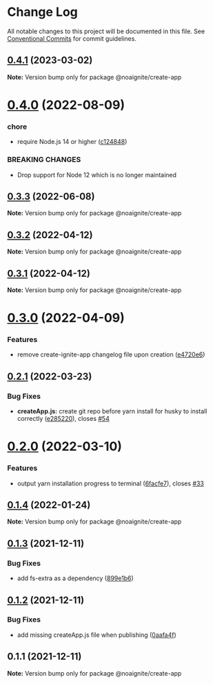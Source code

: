 # Change Log

All notable changes to this project will be documented in this file.
See [Conventional Commits](https://conventionalcommits.org) for commit guidelines.

## [0.4.1](https://github.com/noaignite/accelerator/compare/@noaignite/create-app@0.4.0...@noaignite/create-app@0.4.1) (2023-03-02)

**Note:** Version bump only for package @noaignite/create-app





# [0.4.0](https://github.com/noaignite/accelerator/compare/@noaignite/create-app@0.3.3...@noaignite/create-app@0.4.0) (2022-08-09)


### chore

* require Node.js 14 or higher ([c124848](https://github.com/noaignite/accelerator/commit/c124848d76406a2f4d6054d42e9d38fef08b7e3c))


### BREAKING CHANGES

* Drop support for Node 12 which is no longer maintained





## [0.3.3](https://github.com/noaignite/accelerator/compare/@noaignite/create-app@0.3.2...@noaignite/create-app@0.3.3) (2022-06-08)

**Note:** Version bump only for package @noaignite/create-app





## [0.3.2](https://github.com/noaignite/accelerator/compare/@noaignite/create-app@0.3.1...@noaignite/create-app@0.3.2) (2022-04-12)

**Note:** Version bump only for package @noaignite/create-app





## [0.3.1](https://github.com/noaignite/accelerator/compare/@noaignite/create-app@0.3.0...@noaignite/create-app@0.3.1) (2022-04-12)

**Note:** Version bump only for package @noaignite/create-app





# [0.3.0](https://github.com/noaignite/accelerator/compare/@noaignite/create-app@0.2.1...@noaignite/create-app@0.3.0) (2022-04-09)


### Features

* remove create-ignite-app changelog file upon creation ([e4720e6](https://github.com/noaignite/accelerator/commit/e4720e65d1bee965f97c57d23bdf7eff029b5409))





## [0.2.1](https://github.com/noaignite/accelerator/compare/@noaignite/create-app@0.2.0...@noaignite/create-app@0.2.1) (2022-03-23)


### Bug Fixes

* **createApp.js:** create git repo before yarn install for husky to install correctly ([e285220](https://github.com/noaignite/accelerator/commit/e2852207c733344bead63f5b6c779c018e912575)), closes [#54](https://github.com/noaignite/accelerator/issues/54)





# [0.2.0](https://github.com/noaignite/accelerator/compare/@noaignite/create-app@0.1.4...@noaignite/create-app@0.2.0) (2022-03-10)


### Features

* output yarn installation progress to terminal ([6facfe7](https://github.com/noaignite/accelerator/commit/6facfe7ec7fefc0132d1fa1c99ddeeb59aa767ee)), closes [#33](https://github.com/noaignite/accelerator/issues/33)





## [0.1.4](https://github.com/noaignite/accelerator/compare/@noaignite/create-app@0.1.3...@noaignite/create-app@0.1.4) (2022-01-24)

**Note:** Version bump only for package @noaignite/create-app





## [0.1.3](https://github.com/noaignite/accelerator/compare/@noaignite/create-app@0.1.2...@noaignite/create-app@0.1.3) (2021-12-11)


### Bug Fixes

* add fs-extra as a dependency ([899e1b6](https://github.com/noaignite/accelerator/commit/899e1b6adc020653d2f6df8d0efac8dc7d8ad6e3))





## [0.1.2](https://github.com/noaignite/accelerator/compare/@noaignite/create-app@0.1.1...@noaignite/create-app@0.1.2) (2021-12-11)


### Bug Fixes

* add missing createApp.js file when publishing ([0aafa4f](https://github.com/noaignite/accelerator/commit/0aafa4f02ffcc03a626e2032dbeee3acf5c725f3))





## 0.1.1 (2021-12-11)

**Note:** Version bump only for package @noaignite/create-app
